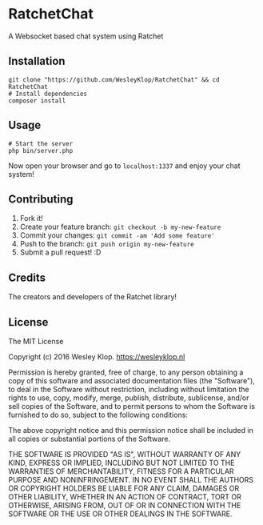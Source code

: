 # RatchetChat
A Websocket based chat system using Ratchet

## Installation

```shell
git clone "https://github.com/WesleyKlop/RatchetChat" && cd RatchetChat
# Install dependencies
composer install
```

## Usage

```shell
# Start the server
php bin/server.php
```
Now open your browser and go to `localhost:1337` and enjoy your chat system!

## Contributing

1. Fork it!
2. Create your feature branch: `git checkout -b my-new-feature`
3. Commit your changes: `git commit -am 'Add some feature'`
4. Push to the branch: `git push origin my-new-feature`
5. Submit a pull request! :D

## Credits

The creators and developers of the Ratchet library!

## License

The MIT License

Copyright (c) 2016 Wesley Klop. https://wesleyklop.nl

Permission is hereby granted, free of charge, to any person obtaining a copy
of this software and associated documentation files (the "Software"), to deal
in the Software without restriction, including without limitation the rights
to use, copy, modify, merge, publish, distribute, sublicense, and/or sell
copies of the Software, and to permit persons to whom the Software is
furnished to do so, subject to the following conditions:

The above copyright notice and this permission notice shall be included in
all copies or substantial portions of the Software.

THE SOFTWARE IS PROVIDED "AS IS", WITHOUT WARRANTY OF ANY KIND, EXPRESS OR
IMPLIED, INCLUDING BUT NOT LIMITED TO THE WARRANTIES OF MERCHANTABILITY,
FITNESS FOR A PARTICULAR PURPOSE AND NONINFRINGEMENT. IN NO EVENT SHALL THE
AUTHORS OR COPYRIGHT HOLDERS BE LIABLE FOR ANY CLAIM, DAMAGES OR OTHER
LIABILITY, WHETHER IN AN ACTION OF CONTRACT, TORT OR OTHERWISE, ARISING FROM,
OUT OF OR IN CONNECTION WITH THE SOFTWARE OR THE USE OR OTHER DEALINGS IN
THE SOFTWARE.
